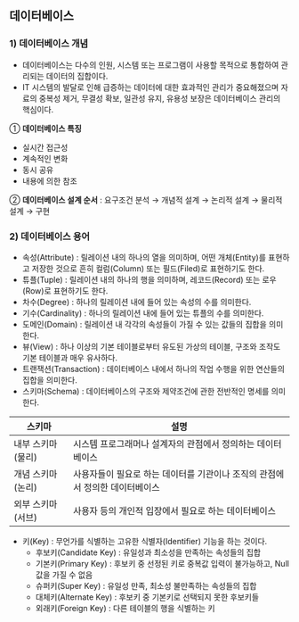 ## 데이터베이스

### 1) 데이터베이스 개념

- 데이터베이스는 다수의 인원, 시스템 또는 프로그램이 사용할 목적으로 통합하여 관리되는 데이터의 집합이다.
- IT 시스템의 발달로 인해 급증하는 데이터에 대한 효과적인 관리가 중요해졌으며 자료의 중복성 제거, 무결성 확보, 일관성 유지, 유용성 보장은 데이터베이스 관리의 핵심이다.

① **데이터베이스 특징**

- 실시간 접근성
- 계속적인 변화
- 동시 공유
- 내용에 의한 참조

② **데이터베이스 설계 순서** : 요구조건 분석 → 개념적 설계 → 논리적 설계 → 물리적 설계 → 구현

### 2) 데이터베이스 용어

- 속성(Attribute) : 릴레이션 내의 하나의 열을 의미하며, 어떤 개체(Entity)를 표현하고 저장한 것으로 흔히 컬럼(Column) 또는 필드(Filed)로 표현하기도 한다.
- 튜플(Tuple) : 릴레이션 내의 하나의 행을 의미하며, 레코드(Record) 또는 로우(Row)로 표현하기도 한다.
- 차수(Degree) : 하나의 릴레이션 내에 들어 있는 속성의 수를 의미한다.
- 기수(Cardinality) : 하나의 릴레이션 내에 들어 있는 튜플의 수를 의미한다.
- 도메인(Domain) : 릴레이션 내 각각의 속성들이 가질 수 있는 값들의 집합을 의미한다.
- 뷰(View) : 하나 이상의 기본 테이블로부터 유도된 가상의 테이블, 구조와 조작도 기본 테이블과 매우 유사하다.
- 트랜잭션(Transaction) : 데이터베이스 내에서 하나의 작업 수행을 위한 연산들의 집합을 의미한다.
- 스키마(Schema) : 데이터베이스의 구조와 제약조건에 관한 전반적인 명세를 의미한다.
  
| 스키마 | 설명 |
| --- | --- |
| 내부 스키마(물리) | 시스템 프로그래머나 설계자의 관점에서 정의하는 데이터베이스 |
| 개념 스키마(논리) | 사용자들이 필요로 하는 데이터를 기관이나 조직의 관점에서 정의한 데이터베이스 |
| 외부 스키마(서브) | 사용자 등의 개인적 입장에서 필요로 하는 데이터베이스 |

- 키(Key) : 무언가를 식별하는 고유한 식별자(Identifier) 기능을 하는 것이다.
  - 후보키(Candidate Key) : 유일성과 최소성을 만족하는 속성들의 집합
  - 기본키(Primary Key) : 후보키 중 선정된 키로 중복값 입력이 불가능하고, Null 값을 가질 수 없음
  - 슈퍼키(Super Key) : 유일성 만족, 최소성 불만족하는 속성들의 집합
  - 대체키(Alternate Key) : 후보키 중 기본키로 선택되지 못한 후보키들
  - 외래키(Foreign Key) : 다른 테이블의 행을 식별하는 키